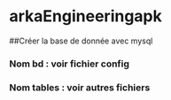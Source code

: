 # arkaEngineeringapk
##Créer la base de donnée avec mysql
### Nom bd : voir fichier config
### Nom tables : voir autres fichiers
